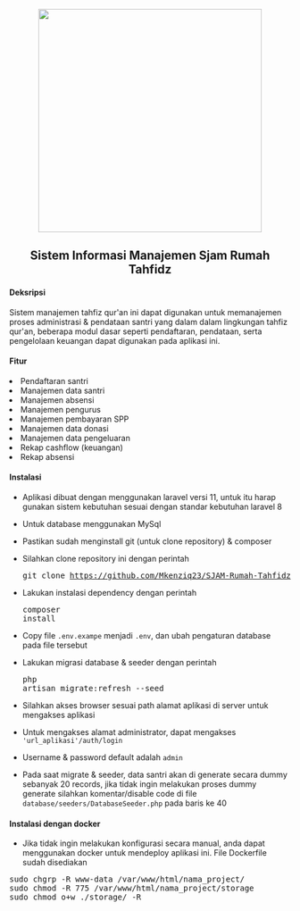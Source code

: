 <p align="center">
<a href="https://laravel.com" target="_blank">
<img src="https://nos.jkt-1.neo.id/aditiastorage/asset/logo/logo-tahfiz-al-haziq.png" width="400">
</a>
</p>
<div style="text-align: center;">

## Sistem Informasi Manajemen Sjam Rumah Tahfidz


</div>

<h4>Deksripsi</h4>

Sistem manajemen tahfiz qur'an ini dapat digunakan untuk memanajemen proses administrasi & pendataan santri 
yang dalam dalam lingkungan tahfiz qur'an, beberapa modul dasar seperti pendaftaran, pendataan, serta pengelolaan keuangan dapat digunakan pada aplikasi ini.

<h4>Fitur</h4>

<li> Pendaftaran santri</li>
<li> Manajemen data santri</li>
<li> Manajemen absensi</li>
<li> Manajemen pengurus</li>
<li> Manajemen pembayaran SPP</li>
<li> Manajemen data donasi</li>
<li> Manajemen data pengeluaran</li>
<li> Rekap cashflow (keuangan)</li>
<li> Rekap absensi</li>


<h4>Instalasi</h4>

- Aplikasi dibuat dengan menggunakan laravel versi 11, untuk itu harap gunakan sistem kebutuhan sesuai dengan standar kebutuhan laravel 8

- Untuk database menggunakan MySql

- Pastikan sudah menginstall git (untuk clone repository) & composer

- Silahkan clone repository ini dengan perintah <pre>git clone https://github.com/Mkenziq23/SJAM-Rumah-Tahfidz.github.io.git </pre>

- Lakukan instalasi dependency dengan perintah <pre>composer install</pre>

- Copy file <code>.env.exampe</code> menjadi <code>.env</code>, dan ubah pengaturan database pada file tersebut

- Lakukan migrasi database & seeder dengan perintah <pre>php artisan migrate:refresh --seed</pre>

- Silahkan akses browser sesuai path alamat aplikasi di server untuk mengakses aplikasi

- Untuk mengakses alamat administrator, dapat mengakses <code>'url_aplikasi'/auth/login</code>

- Username & password default adalah <code>admin</code>

- Pada saat migrate & seeder, data santri akan di generate secara dummy sebanyak 20 records, jika tidak ingin melakukan proses dummy generate silahkan komentar/disable code di file
<code>database/seeders/DatabaseSeeder.php</code> pada baris ke 40

<h4>Instalasi dengan docker</h4>

- Jika tidak ingin melakukan konfigurasi secara manual, anda dapat menggunakan docker untuk mendeploy aplikasi ini. File Dockerfile sudah disediakan
<pre>
sudo chgrp -R www-data /var/www/html/nama_project/
sudo chmod -R 775 /var/www/html/nama_project/storage
sudo chmod o+w ./storage/ -R
</pre>

